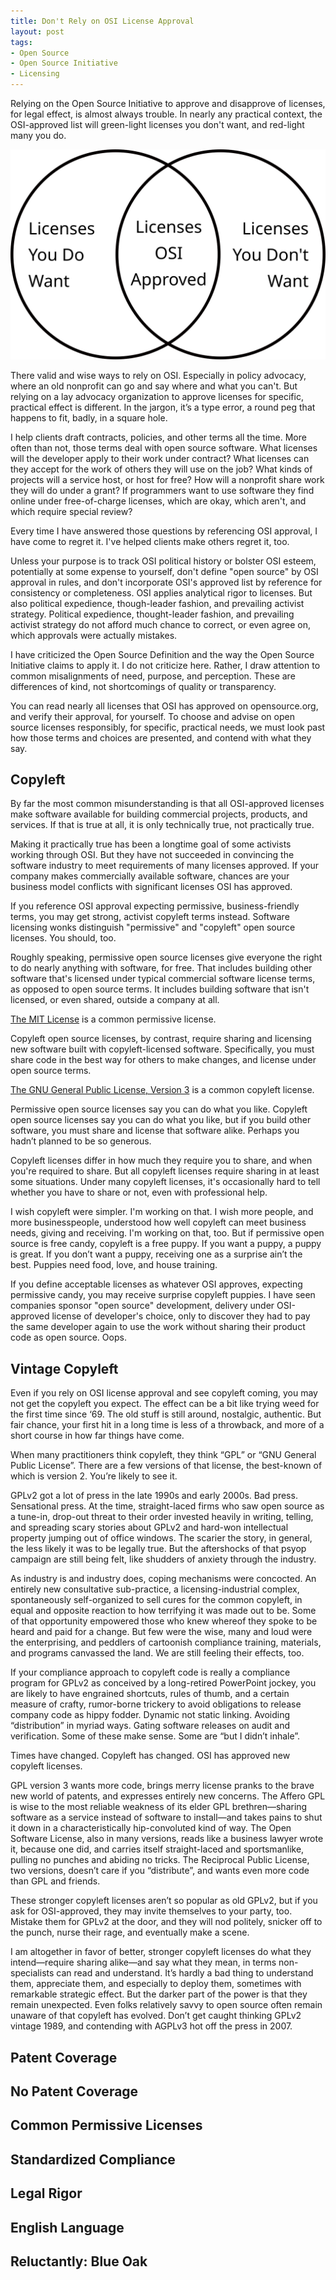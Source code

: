 ```yaml
---
title: Don't Rely on OSI License Approval
layout: post
tags:
- Open Source
- Open Source Initiative
- Licensing
---
```


Relying on the Open Source Initiative to approve and disapprove of licenses, for legal effect, is almost always trouble.  In nearly any practical context, the OSI-approved list will green-light licenses you don't want, and red-light many you do.

![Venn Diagram](/images/want-osi-do-not-want.svg)

There valid and wise ways to rely on OSI. Especially in policy advocacy, where an old nonprofit can go and say where and what you can't.  But relying on a lay advocacy organization to approve licenses for specific, practical effect is different.  In the jargon, it’s a type error, a round peg that happens to fit, badly, in a square hole.

I help clients draft contracts, policies, and other terms all the time.  More often than not, those terms deal with open source software.  What licenses will the developer apply to their work under contract?  What licenses can they accept for the work of others they will use on the job?  What kinds of projects will a service host, or host for free?  How will a nonprofit share work they will do under a grant?  If programmers want to use software they find online under free-of-charge licenses, which are okay, which aren't, and which require special review?

Every time I have answered those questions by referencing OSI approval, I have come to regret it.  I've helped clients make others regret it, too.

Unless your purpose is to track OSI political history or bolster OSI esteem, potentially at some expense to yourself, don't define "open source" by OSI approval in rules, and don't incorporate OSI's approved list by reference for consistency or completeness.  OSI applies analytical rigor to licenses.  But also political expedience, though-leader fashion, and prevailing activist strategy.  Political expedience, thought-leader fashion, and prevailing activist strategy do not afford much chance to correct, or even agree on, which approvals were actually mistakes.

I have criticized the Open Source Definition and the way the Open Source Initiative claims to apply it.  I do not criticize here.  Rather, I draw attention to common misalignments of need, purpose, and perception.  These are differences of kind, not shortcomings of quality or transparency.

You can read nearly all licenses that OSI has approved on opensource.org, and verify their approval, for yourself.  To choose and advise on open source licenses responsibly, for specific, practical needs, we must look past how those terms and choices are presented, and contend with what they say.

## Copyleft

By far the most common misunderstanding is that all OSI-approved licenses make software available for building commercial projects, products, and services.  If that is true at all, it is only technically true, not practically true.

Making it practically true has been a longtime goal of some activists working through OSI.  But they have not succeeded in convincing the software industry to meet requirements of many licenses approved.  If your company makes commercially available software, chances are your business model conflicts with significant licenses OSI has approved.

If you reference OSI approval expecting permissive, business-friendly terms, you may get strong, activist copyleft terms instead.  Software licensing wonks distinguish "permissive" and "copyleft" open source licenses.  You should, too.

Roughly speaking, permissive open source licenses give everyone the right to do nearly anything with software, for free.  That includes building other software that's licensed under typical commercial software license terms, as opposed to open source terms.  It includes building software that isn't licensed, or even shared, outside a company at all.

[The MIT License](https://opensource.org/licenses/MIT) is a common permissive license.

Copyleft open source licenses, by contrast, require sharing and licensing new software built with copyleft-licensed software.  Specifically, you must share code in the best way for others to make changes, and license under open source terms.

[The GNU General Public License, Version 3](https://opensource.org/licenses/GPL-3.0) is a common copyleft license.

Permissive open source licenses say you can do what you like.  Copyleft open source licenses say you can do what you like, but if you build other software, you must share and license that software alike.  Perhaps you hadn’t planned to be so generous.

Copyleft licenses differ in how much they require you to share, and when you're required to share.  But all copyleft licenses require sharing in at least some situations.  Under many copyleft licenses, it's occasionally hard to tell whether you have to share or not, even with professional help.

I wish copyleft were simpler.  I'm working on that.  I wish more people, and more businesspeople, understood how well copyleft can meet business needs, giving and receiving.  I'm working on that, too.  But if permissive open source is free candy, copyleft is a free puppy.  If you want a puppy, a puppy is great.  If you don’t want a puppy, receiving one as a surprise ain’t the best.  Puppies need food, love, and house training.

If you define acceptable licenses as whatever OSI approves, expecting permissive candy, you may receive surprise copyleft puppies.  I have seen companies sponsor "open source" development, delivery under OSI-approved license of developer's choice, only to discover they had to pay the same developer again to use the work without sharing their product code as open source.  Oops.

## Vintage Copyleft

Even if you rely on OSI license approval and see copyleft coming, you may not get the copyleft you expect.  The effect can be a bit like trying weed for the first time since ‘69.  The old stuff is still around, nostalgic, authentic.  But fair chance, your first hit in a long time is less of a throwback, and more of a short course in how far things have come.

When many practitioners think copyleft, they think “GPL” or “GNU General Public License”.  There are a few versions of that license, the best-known of which is version 2.  You’re likely to see it.

GPLv2 got a lot of press in the late 1990s and early 2000s.  Bad press.  Sensational press.  At the time, straight-laced firms who saw open source as a tune-in, drop-out threat to their order invested heavily in writing, telling, and spreading scary stories about GPLv2 and hard-won intellectual property jumping out of office windows.  The scarier the story, in general, the less likely it was to be legally true.  But the aftershocks of that psyop campaign are still being felt, like shudders of anxiety through the industry.

As industry is and industry does, coping mechanisms were concocted.  An entirely new consultative sub-practice, a licensing-industrial complex, spontaneously self-organized to sell cures for the common copyleft, in equal and opposite reaction to how terrifying it was made out to be. Some of that opportunity empowered those who knew whereof they spoke to be heard and paid for a change.  But few were the wise, many and loud were the enterprising, and peddlers of cartoonish compliance training, materials, and programs canvassed the land.  We are still feeling their effects, too.

If your compliance approach to copyleft code is really a compliance program for GPLv2 as conceived by a long-retired PowerPoint jockey, you are likely to have engrained shortcuts, rules of thumb, and a certain measure of crafty, rumor-borne trickery to avoid obligations to release company code as hippy fodder.  Dynamic not static linking.  Avoiding “distribution” in myriad ways.  Gating software releases on audit and verification.  Some of these make sense.  Some are “but I didn’t inhale”.

Times have changed.  Copyleft has changed.  OSI has approved new copyleft licenses.

GPL version 3 wants more code, brings merry license pranks to the brave new world of patents, and expresses entirely new concerns.  The Affero GPL is wise to the most reliable weakness of its elder GPL brethren—sharing software as a service instead of software to install—and takes pains to shut it down in a characteristically hip-convoluted kind of way.  The Open Software License, also in many versions, reads like a business lawyer wrote it, because one did, and carries itself straight-laced and sportsmanlike, pulling no punches and abiding no tricks.  The Reciprocal Public License, two versions, doesn’t care if you “distribute”, and wants even more code than GPL and friends.

These stronger copyleft licenses aren’t so popular as old GPLv2, but if you ask for OSI-approved, they may invite themselves to your party, too.  Mistake them for GPLv2 at the door, and they will nod politely, snicker off to the punch, nurse their rage, and eventually make a scene.

I am altogether in favor of better, stronger copyleft licenses do what they intend—require sharing alike—and say what they mean, in terms non-specialists can read and understand.  It’s hardly a bad thing to understand them, appreciate them, and especially to deploy them, sometimes with remarkable strategic effect.  But the darker part of the power is that they remain unexpected.  Even folks relatively savvy to open source often remain unaware of that copyleft has evolved.  Don’t get caught thinking GPLv2 vintage 1989, and contending with AGPLv3 hot off the press in 2007.

## Patent Coverage

<!--MIT, BSD-->

<!--UPL-->

## No Patent Coverage

<!--CC0, PD, Bernstein et al., don't roll your own crypto, SQLite-->

## Common Permissive Licenses

<!--diff Blue Oak and OSI-->

## Standardized Compliance

<!--CPAL, badgeware, BSD variants galore-->

<!--changes notices, patch files, name protections-->

## Legal Rigor

<!--Fair-->

## English Language

<!--LiLiQ-->

## Reluctantly: Blue Oak

<!--permissive list, ratings-->

<!--copyleft family tree-->